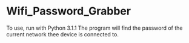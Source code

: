 # Wifi_Password_Grabber
To use, run with Python 3.1.1
The program will find the password of the current network thee device is connected to.
